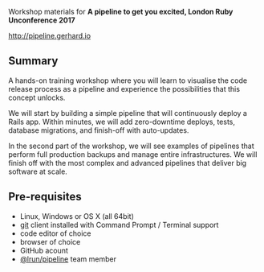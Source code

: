 Workshop materials for **A pipeline to get you excited, London Ruby Unconference 2017**

http://pipeline.gerhard.io

## Summary

A hands-on training workshop where you will learn to visualise the code release
process as a pipeline and experience the possibilities that this concept
unlocks.

We will start by building a simple pipeline that will continuously deploy a
Rails app. Within minutes, we will add zero-downtime deploys, tests, database
migrations, and finish-off with auto-updates.

In the second part of the workshop, we will see examples of pipelines that
perform full production backups and manage entire infrastructures. We will
finish off with the most complex and advanced pipelines that deliver big
software at scale.

## Pre-requisites

* Linux, Windows or OS X (all 64bit)
* [git](https://git-scm.com/downloads) client installed with Command Prompt / Terminal support
* code editor of choice
* browser of choice
* GitHub acount
* [@lrun/pipeline](https://github.com/orgs/lrun/teams/pipeline/members) team member
